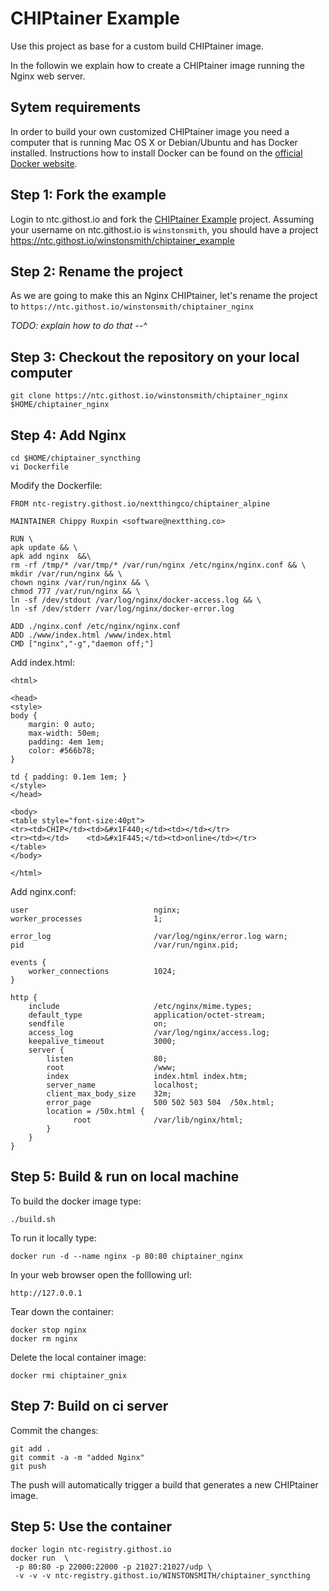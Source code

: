 # CHIPtainer Example

Use this project as base for a custom build CHIPtainer image.

In the followin we explain how to create a CHIPtainer image running the Nginx web server.

## Sytem requirements
In order to build your own customized CHIPtainer image you need a computer
that is running  Mac OS X or Debian/Ubuntu and has Docker installed.
Instructions how to install Docker can be found on the
[official Docker website](https://docs.docker.com/engine/getstarted/step_one/#step-1-get-docker).

## Step 1: Fork the example
Login to ntc.githost.io and fork the [CHIPtainer Example](https://ntc.githost.io/NextThingCo/chiptainer_example) project.
Assuming your username on ntc.githost.io is `winstonsmith`, you should have a project https://ntc.githost.io/winstonsmith/chiptainer_example

## Step 2: Rename the project
As we are going to make this an Nginx CHIPtainer, let's rename the project to
`https://ntc.githost.io/winstonsmith/chiptainer_nginx`

_TODO: explain how to do that --^_

## Step 3: Checkout the repository on your local computer
```
git clone https://ntc.githost.io/winstonsmith/chiptainer_nginx $HOME/chiptainer_nginx
```

## Step 4: Add Nginx
```
cd $HOME/chiptainer_syncthing
vi Dockerfile
```

Modify the Dockerfile:
```
FROM ntc-registry.githost.io/nextthingco/chiptainer_alpine

MAINTAINER Chippy Ruxpin <software@nextthing.co>

RUN \
apk update && \
apk add nginx  &&\
rm -rf /tmp/* /var/tmp/* /var/run/nginx /etc/nginx/nginx.conf && \
mkdir /var/run/nginx && \
chown nginx /var/run/nginx && \
chmod 777 /var/run/nginx && \
ln -sf /dev/stdout /var/log/nginx/docker-access.log && \
ln -sf /dev/stderr /var/log/nginx/docker-error.log

ADD ./nginx.conf /etc/nginx/nginx.conf
ADD ./www/index.html /www/index.html
CMD ["nginx","-g","daemon off;"]
```

Add index.html:
```
<html>

<head>
<style>
body {
    margin: 0 auto;
    max-width: 50em;
    padding: 4em 1em;
    color: #566b78;
}

td { padding: 0.1em 1em; }
</style>
</head>

<body>
<table style="font-size:40pt">
<tr><td>CHIP</td><td>&#x1F440;</td><td></td></tr>
<tr><td></td>    <td>&#x1F445;</td><td>online</td></tr>
</table>
</body>

</html>
```

Add nginx.conf:
```
user                            nginx;
worker_processes                1;

error_log                       /var/log/nginx/error.log warn;
pid                             /var/run/nginx.pid;

events {
    worker_connections          1024;
}

http {
    include                     /etc/nginx/mime.types;
    default_type                application/octet-stream;
    sendfile                    on;
    access_log                  /var/log/nginx/access.log;
    keepalive_timeout           3000;
    server {
        listen                  80;
        root                    /www;
        index                   index.html index.htm;
        server_name             localhost;
        client_max_body_size    32m;
        error_page              500 502 503 504  /50x.html;
        location = /50x.html {
              root              /var/lib/nginx/html;
        }
    }
}
```

## Step 5: Build & run on local machine

To build the docker image type:
```
./build.sh
```

To run it locally type:
```
docker run -d --name nginx -p 80:80 chiptainer_nginx
```

In your web browser open the folllowing url:
```
http://127.0.0.1
```

Tear down the container:
```
docker stop nginx
docker rm nginx
```

Delete the local container image:
```
docker rmi chiptainer_gnix
```

## Step 7: Build on ci server

Commit the changes:
```
git add .
git commit -a -m "added Nginx"
git push
```

The push will automatically trigger a build that generates a new CHIPtainer image.

## Step 5: Use the container
```
docker login ntc-registry.githost.io
docker run  \
 -p 80:80 -p 22000:22000 -p 21027:21027/udp \
 -v -v -v ntc-registry.githost.io/WINSTONSMITH/chiptainer_syncthing
```

